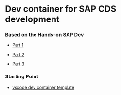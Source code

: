 # Dev container for SAP CDS development


### Based on the Hands-on SAP Dev
- [Part 1](https://blogs.sap.com/2022/01/27/boosting-tutorial-ux-with-dev-containers-part-1-challenge-and-base-solution/)

- [Part 2](https://blogs.sap.com/2022/01/28/boosting-tutorial-ux-with-dev-containers-part-2-embedding-prerequisite-details/)

- [Part 3](https://blogs.sap.com/2022/02/01/boosting-tutorial-ux-with-dev-containers-part-3-containers-into-action/)


### Starting Point
- [vscode dev container template](https://github.com/microsoft/vscode-dev-containers/tree/e7ee99058efcecb977145640a7f0f09097836403/containers/javascript-node/.devcontainer)